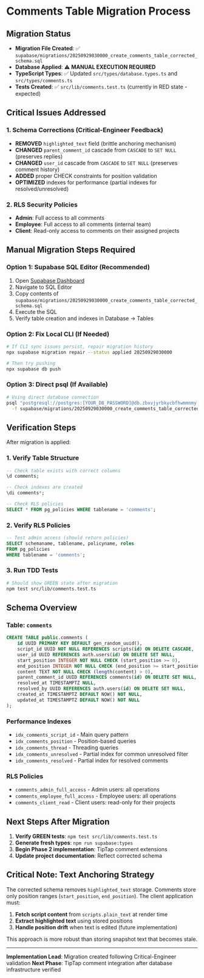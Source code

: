 # Comments Table Migration Process

## Migration Status
- **Migration File Created**: ✅ `supabase/migrations/20250929030000_create_comments_table_corrected_schema.sql`
- **Database Applied**: ⚠️ **MANUAL EXECUTION REQUIRED**
- **TypeScript Types**: ✅ Updated `src/types/database.types.ts` and `src/types/comments.ts`
- **Tests Created**: ✅ `src/lib/comments.test.ts` (currently in RED state - expected)

## Critical Issues Addressed

### 1. Schema Corrections (Critical-Engineer Feedback)
- **REMOVED** `highlighted_text` field (brittle anchoring mechanism)
- **CHANGED** `parent_comment_id` cascade from `CASCADE` to `SET NULL` (preserves replies)
- **CHANGED** `user_id` cascade from `CASCADE` to `SET NULL` (preserves comment history)
- **ADDED** proper CHECK constraints for position validation
- **OPTIMIZED** indexes for performance (partial indexes for resolved/unresolved)

### 2. RLS Security Policies
- **Admin**: Full access to all comments
- **Employee**: Full access to all comments (internal team)
- **Client**: Read-only access to comments on their assigned projects

## Manual Migration Steps Required

### Option 1: Supabase SQL Editor (Recommended)
1. Open [Supabase Dashboard](https://supabase.com/dashboard/project/zbxvjyrbkycbfhwmmnmy)
2. Navigate to SQL Editor
3. Copy contents of `supabase/migrations/20250929030000_create_comments_table_corrected_schema.sql`
4. Execute the SQL
5. Verify table creation and indexes in Database → Tables

### Option 2: Fix Local CLI (If Needed)
```bash
# If CLI sync issues persist, repair migration history
npx supabase migration repair --status applied 20250929030000

# Then try pushing
npx supabase db push
```

### Option 3: Direct psql (If Available)
```bash
# Using direct database connection
psql "postgresql://postgres:[YOUR_DB_PASSWORD]@db.zbxvjyrbkycbfhwmmnmy.supabase.co:5432/postgres" \
  -f supabase/migrations/20250929030000_create_comments_table_corrected_schema.sql
```

## Verification Steps

After migration is applied:

### 1. Verify Table Structure
```sql
-- Check table exists with correct columns
\d comments;

-- Check indexes are created
\di comments*;

-- Check RLS policies
SELECT * FROM pg_policies WHERE tablename = 'comments';
```

### 2. Verify RLS Policies
```sql
-- Test admin access (should return policies)
SELECT schemaname, tablename, policyname, roles
FROM pg_policies
WHERE tablename = 'comments';
```

### 3. Run TDD Tests
```bash
# Should show GREEN state after migration
npm test src/lib/comments.test.ts
```

## Schema Overview

### Table: `comments`
```sql
CREATE TABLE public.comments (
    id UUID PRIMARY KEY DEFAULT gen_random_uuid(),
    script_id UUID NOT NULL REFERENCES scripts(id) ON DELETE CASCADE,
    user_id UUID REFERENCES auth.users(id) ON DELETE SET NULL,
    start_position INTEGER NOT NULL CHECK (start_position >= 0),
    end_position INTEGER NOT NULL CHECK (end_position >= start_position),
    content TEXT NOT NULL CHECK (length(content) > 0),
    parent_comment_id UUID REFERENCES comments(id) ON DELETE SET NULL,
    resolved_at TIMESTAMPTZ NULL,
    resolved_by UUID REFERENCES auth.users(id) ON DELETE SET NULL,
    created_at TIMESTAMPTZ DEFAULT NOW() NOT NULL,
    updated_at TIMESTAMPTZ DEFAULT NOW() NOT NULL
);
```

### Performance Indexes
- `idx_comments_script_id` - Main query pattern
- `idx_comments_position` - Position-based queries
- `idx_comments_thread` - Threading queries
- `idx_comments_unresolved` - Partial index for common unresolved filter
- `idx_comments_resolved` - Partial index for resolved comments

### RLS Policies
- `comments_admin_full_access` - Admin users: all operations
- `comments_employee_full_access` - Employee users: all operations
- `comments_client_read` - Client users: read-only for their projects

## Next Steps After Migration

1. **Verify GREEN tests**: `npm test src/lib/comments.test.ts`
2. **Generate fresh types**: `npm run supabase:types`
3. **Begin Phase 2 implementation**: TipTap comment extensions
4. **Update project documentation**: Reflect corrected schema

## Critical Note: Text Anchoring Strategy

The corrected schema removes `highlighted_text` storage. Comments store only position ranges (`start_position`, `end_position`). The client application must:

1. **Fetch script content** from `scripts.plain_text` at render time
2. **Extract highlighted text** using stored positions
3. **Handle position drift** when text is edited (future implementation)

This approach is more robust than storing snapshot text that becomes stale.

---

**Implementation Lead**: Migration created following Critical-Engineer validation
**Next Phase**: TipTap comment integration after database infrastructure verified